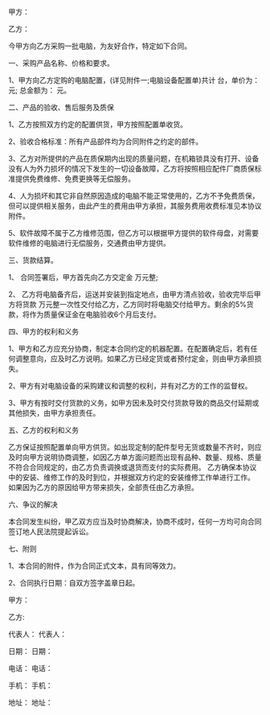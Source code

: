 
 


甲方：


乙方：


今甲方向乙方采购一批电脑，为友好合作，特定如下合同。


一、采购产品名称、价格和要求。


1、甲方向乙方定购的电脑配置，(详见附件一;电脑设备配置单)共计 台，单价为： 元; 总金额为： 元。


二、产品的验收、售后服务及质保


1、乙方按照双方约定的配置供货，甲方按照配置单收货。


2、验收合格标准：所有产品部件均为合同附件之约定的部件。


3、乙方对所提供的产品在质保期内出现的质量问题，在机箱锁具没有打开、设备没有人为外力损坏的情况下发生的一切设备故障，乙方将按照相应配件厂商质保标准提供免费维修、免费更换等无偿服务。


4、人为损坏和其它非自然原因造成的电脑不能正常使用的，乙方不予免费质保，但可以提供相关服务，由此产生的费用由甲方承担，其服务费用收费标准见本协议附件。


5、软件故障不属于乙方维修范围，但乙方可以根据甲方提供的软件母盘，对需要软件维修的电脑进行无偿服务，交通费由甲方提供。


三、货款结算。


1、 合同签署后，甲方首先向乙方交定金 万元整;


2、 乙方将电脑备齐后，运送并安装到指定地点，由甲方清点验收，验收完毕后甲方将货款 万元整一次性交付给乙方，乙方同时将电脑交付给甲方。剩余的5%货款，将作为质量保证金在电脑验收6个月后支付。


四、甲方的权利和义务


1、甲方和乙方应充分协商，制定本合同约定的机器配置。在配置确定后，若有任何调整意向，应及时乙方说明。如果乙方已经定货或者预付定金，则由甲方承担损失。


2、甲方有对电脑设备的采购建议和调整的权利，并有对乙方的工作的监督权。


3、甲方有按时交付货款的义务，如甲方因未及时交付货款导致的商品交付延期或其他损失，由甲方承担责任。


五、乙方的权利和义务


乙方保证按照配置单向甲方供货。如出现定制的配件型号无货或数量不齐时，则应及时向甲方说明协商调整，如因乙方单方面问题而出现有品种、数量、规格、质量不符合合同规定的，由乙方负责调换或退货而支付的实际费用。 乙方确保本协议中的安装、维修工作的及时到位，并根据双方约定的安装维修工作单进行工作。 如果因为乙方的原因给甲方带来损失，全部责任由乙方承担。


六、争议的解决


本合同发生纠纷，甲乙双方应当及时协商解决，协商不成时，任何一方均可向合同签订地人民法院提起诉讼。


七、附则


1、本合同的附件，作为合同正式文本，具有同等效力。


2、合同执行日期：自双方签字盖章日起。


甲方：


乙方:


代表人： 代表人：


日期： 日期：


电话： 电话：


手机： 手机：


地址： 地址：
 


 

 
 
 
 
 
  


  
 

  


  


  
 
 
 
 

